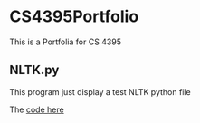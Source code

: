 # CS4395Portfolio
This is a Portfolia for CS 4395

## NLTK.py

This program just display a test NLTK python file

The [code here](NLTK.py)